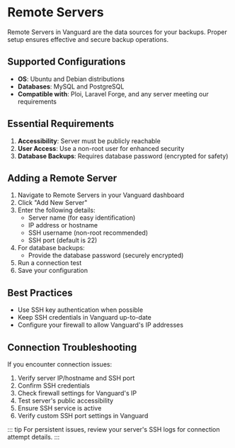 # Remote Servers

Remote Servers in Vanguard are the data sources for your backups. Proper setup ensures effective and secure backup operations.

## Supported Configurations

- **OS**: Ubuntu and Debian distributions
- **Databases**: MySQL and PostgreSQL
- **Compatible with**: Ploi, Laravel Forge, and any server meeting our requirements

## Essential Requirements

1. **Accessibility**: Server must be publicly reachable
2. **User Access**: Use a non-root user for enhanced security
3. **Database Backups**: Requires database password (encrypted for safety)

## Adding a Remote Server

1. Navigate to Remote Servers in your Vanguard dashboard
2. Click "Add New Server"
3. Enter the following details:
    - Server name (for easy identification)
    - IP address or hostname
    - SSH username (non-root recommended)
    - SSH port (default is 22)
4. For database backups:
    - Provide the database password (securely encrypted)
5. Run a connection test
6. Save your configuration

## Best Practices

- Use SSH key authentication when possible
- Keep SSH credentials in Vanguard up-to-date
- Configure your firewall to allow Vanguard's IP addresses

## Connection Troubleshooting

If you encounter connection issues:

1. Verify server IP/hostname and SSH port
2. Confirm SSH credentials
3. Check firewall settings for Vanguard's IP
4. Test server's public accessibility
5. Ensure SSH service is active
6. Verify custom SSH port settings in Vanguard

::: tip
For persistent issues, review your server's SSH logs for connection attempt details.
:::